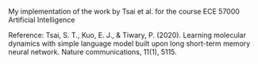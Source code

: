 My implementation of the work by Tsai et al. for the course ECE 57000 Artificial Intelligence

Reference: 
Tsai, S. T., Kuo, E. J., & Tiwary, P. (2020). Learning molecular dynamics with simple language model built upon long short-term memory neural network. Nature communications, 11(1), 5115.
